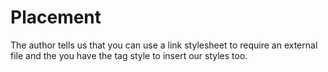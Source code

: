 # Placement

The author tells us that you can use a link stylesheet to require an external
file and the you have the tag style to insert our styles too.
